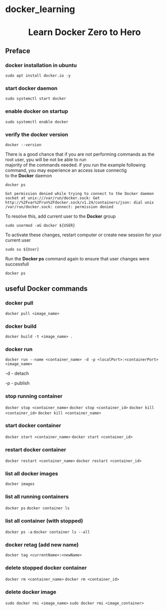 # docker_learning
<h1 align="center">Learn Docker Zero to Hero</h1>


## Preface
### docker installation in ubuntu
``` sudo apt install docker.io -y ```

### start docker daemon
``` sudo systemctl start docker ```


### enable docker on startup
``` sudo systemctl enable docker ```

### verify the docker version
``` docker --version ```

<p>There is a good chance that if you are not performing commands as the root user, ypu will be not be able to run <br> majority of the commands needed. if you run the example following command, you may experience an access issue connectig <br> to the <strong>Docker</strong> daemon <br></p>

``` docker ps ```

```
Got permission denied while trying to connect to the Docker daemon socket at unix:///var/run/docker.sock: Get http://%2Fvar%2Frun%2Fdocker.sock/v1.24/containers/json: dial unix /var/run/docker.sock: connect: permission denied
```
<p>To resolve this, add current user to the <strong>Docker</strong> group<br></p>

``` sudo usermod -aG docker ${USER} ```

<p>To activate these changes, restart computer or create new session for your current user <br></p>

``` sudo su ${User} ```
<p> Run the <strong>Docker ps</strong> command again to ensure that user changes were successfull <br> </p>

``` docker ps ```

## useful <strong>Docker</strong> commands
### docker pull
``` docker pull <image_name> ```

### docker build
``` docker build -t <image_name> . ``` 

### docker run 
``` docker run --name <container_name> -d -p <localPort>:<containerPort> <image_name> ```
<p>-d - detach </p>
<p>-p - publish </p>

### stop running container
``` docker stop <container_name> ```
``` docker stop <container_id> ```
``` docker kill <container_id> ```
``` docker kill <container_name> ```

### start docker container
``` docker start <container_name> ```
``` docker start <container_id> ```

### restart docker container
``` docker restart <container_name> ```
``` docker restart <container_id> ```

### list all docker images
``` docker images ```

### list all running containers
``` docker ps ```
``` docker container ls ```

### list all container (with stopped)
``` docker ps -a ```
``` docker container ls --all ```

### docker retag (add new name)
``` docker tag <currentName>:<newName> ```

### delete stopped docker container
``` docker rm <container_name> ```
``` docker rm <container_id> ```

### delete docker image
``` sudo docker rmi <image_name> ```
``` sudo docker rmi <image_container> ```
